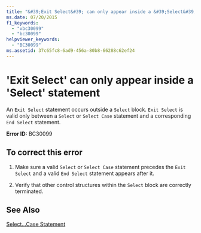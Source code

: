 ```yaml
---
title: "&#39;Exit Select&#39; can only appear inside a &#39;Select&#39; statement"
ms.date: 07/20/2015
f1_keywords: 
  - "vbc30099"
  - "bc30099"
helpviewer_keywords: 
  - "BC30099"
ms.assetid: 37c65fc8-6ad9-456a-80b8-66288c62ef24
---
```

# &#39;Exit Select&#39; can only appear inside a &#39;Select&#39; statement
An `Exit Select` statement occurs outside a `Select` block. `Exit Select` is valid only between a `Select` or `Select Case` statement and a corresponding `End Select` statement.  
  
 **Error ID:** BC30099  
  
## To correct this error  
  
1. Make sure a valid `Select` or `Select Case` statement precedes the `Exit Select` and a valid `End Select` statement appears after it.  
  
2. Verify that other control structures within the `Select` block are correctly terminated.  
  
## See Also  
 [Select...Case Statement](../../visual-basic/language-reference/statements/select-case-statement.md)
